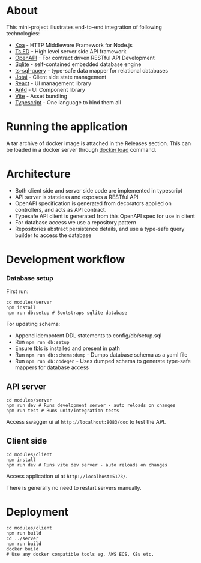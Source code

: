 # About

This mini-project illustrates end-to-end integration of following technologies:

- [Koa](https://www.npmjs.com/package/koa) - HTTP Middleware Framework for Node.js
- [Ts.ED](https://tsed.io) - High level server side API framework
- [OpenAPI](https://www.openapis.org) - For contract driven RESTful API Development
- [Sqlite](https://www.sqlite.org/index.html) - self-contained embedded database engine
- [ts-sql-query](ts-sql-query.readthedocs.io) - type-safe data mapper for relational databases
- [Jotai](https://jotai.org) - Client side state management
- [React](https://react.dev) - UI management library
- [Antd](https://ant.design) - UI Component library
- [Vite](vitejs.dev/guide/) - Asset bundling
- [Typescript](https://www.typescriptlang.org) - One language to bind them all

# Running the application

A tar archive of docker image is attached in the Releases section. This can be loaded in a docker server through [docker load](https://docs.docker.com/engine/reference/commandline/load/) command.

# Architecture

- Both client side and server side code are implemented in typescript
- API server is stateless and exposes a RESTful API
- OpenAPI specification is generated from decorators applied on controllers, and acts as API contract.
- Typesafe API client is generated from this OpenAPI spec for use in client
- For database access we use a repository pattern
- Repositories abstract persistence details, and use a type-safe query builder to access the database

# Development workflow

### Database setup

First run:

```
cd modules/server
npm install
npm run db:setup # Bootstraps sqlite database
```

For updating schema:

- Append idempotent DDL statements to config/db/setup.sql
- Run `npm run db:setup`
- Ensure [tbls](https://github.com/k1LoW/tbls) is installed and present in path
- Run `npm run db:schema:dump` - Dumps database schema as a yaml file
- Run `npm run db:codegen` - Uses dumped schema to generate type-safe mappers for database access

## API server

```
cd modules/server
npm run dev # Runs development server - auto reloads on changes
npm run test # Runs unit/integration tests
```

Access swagger ui at `http://localhost:8083/doc` to test the API.

## Client side

```
cd modules/client
npm install
npm run dev # Runs vite dev server - auto reloads on changes
```

Access application ui at `http://localhost:5173/`.

There is generally no need to restart servers manually.

# Deployment

```
cd modules/client
npm run build
cd ../server
npm run build
docker build
# Use any docker compatible tools eg. AWS ECS, K8s etc.
```
